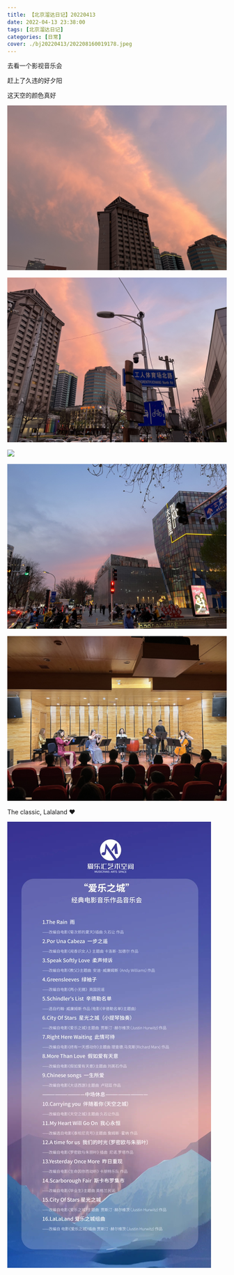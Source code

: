```yaml
---
title: 【北京溜达日记】20220413
date: 2022-04-13 23:38:00
tags: [北京溜达日记]
categories: [日常]
cover: ./bj20220413/202208160019178.jpeg
---
```


去看一个影视音乐会

赶上了久违的好夕阳

这天空的颜色真好

![](./bj20220413/202208160019178.jpeg)

![](./bj20220413/202208160019461.jpeg)

![](./bj20220413/202208160020831.jpeg)

![](./bj20220413/202208160020719.jpeg)

![](./bj20220413/202208160020874.jpeg)

The classic, Lalaland ❤

![](./bj20220413/202208160020439.jpeg)
